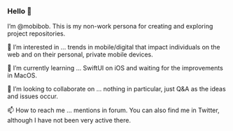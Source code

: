 ### Hello 👋

<!--
**mobibob/mobibob** is a ✨ _special_ ✨ repository because its `README.md` (this file) appears on your GitHub profile.

Here are some ideas to get you started:

- 🔭 I’m currently working on ...
- 🌱 I’m currently learning ...
- 👯 I’m looking to collaborate on ...
- 🤔 I’m looking for help with ...
- 💬 Ask me about ...
- 📫 How to reach me: ...
- 😄 Pronouns: ...
- ⚡ Fun fact: ...
-->

I’m @mobibob. This is my non-work persona for creating and exploring project repositories.

👀 I’m interested in ... trends in mobile/digital that impact individuals on the web and on their personal, private mobile devices.

🌱 I’m currently learning ... SwiftUI on iOS and waiting for the improvements in MacOS.

💞️ I’m looking to collaborate on ... nothing in particular, just Q&A as the ideas and issues occur.

📫 How to reach me ... mentions in forum.  You can also find me in Twitter, although I have not been very active there.
